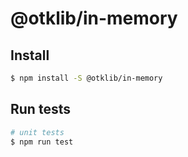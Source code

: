 # @otklib/in-memory

## Install

```bash
$ npm install -S @otklib/in-memory
```

## Run tests

```bash
# unit tests
$ npm run test
```
